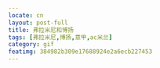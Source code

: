 ```yaml
---
locate: cn
layout: post-full
title: 弗拉米尼和博扬
tags: [弗拉米尼,博扬,意甲,ac米兰]
category: gif
featimg: 384982b309e17688924e2a6ecb227453
---
```

